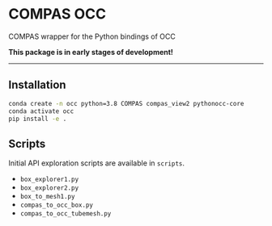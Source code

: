 # COMPAS OCC

COMPAS wrapper for the Python bindings of OCC

**This package is in early stages of development!**

----

## Installation

```bash
conda create -n occ python=3.8 COMPAS compas_view2 pythonocc-core
conda activate occ
pip install -e .
```

## Scripts

Initial API exploration scripts are available in `scripts`.

* `box_explorer1.py`
* `box_explorer2.py`
* `box_to_mesh1.py`
* `compas_to_occ_box.py`
* `compas_to_occ_tubemesh.py`
